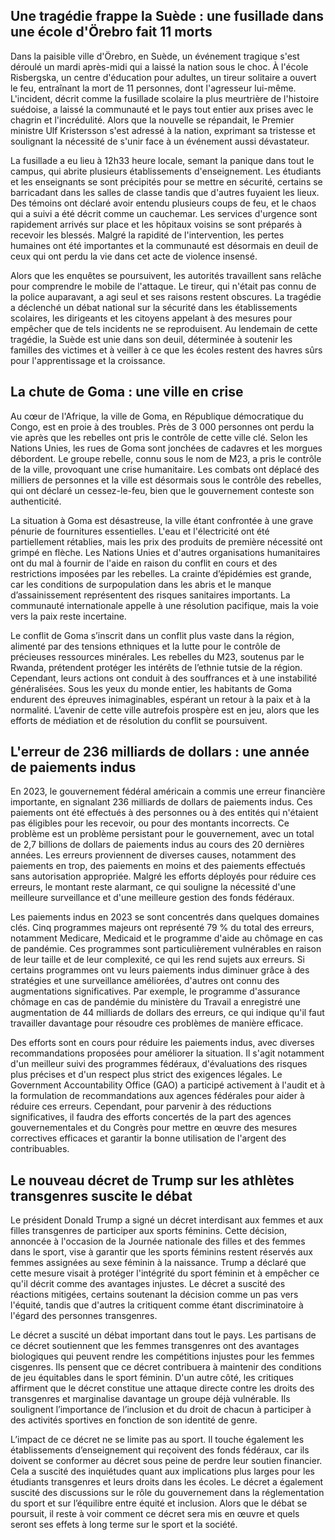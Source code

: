 ## Une tragédie frappe la Suède : une fusillade dans une école d'Örebro fait 11 morts

Dans la paisible ville d'Örebro, en Suède, un événement tragique s'est déroulé un mardi après-midi qui a laissé la nation sous le choc. À l'école Risbergska, un centre d'éducation pour adultes, un tireur solitaire a ouvert le feu, entraînant la mort de 11 personnes, dont l'agresseur lui-même. L'incident, décrit comme la fusillade scolaire la plus meurtrière de l'histoire suédoise, a laissé la communauté et le pays tout entier aux prises avec le chagrin et l'incrédulité. Alors que la nouvelle se répandait, le Premier ministre Ulf Kristersson s'est adressé à la nation, exprimant sa tristesse et soulignant la nécessité de s'unir face à un événement aussi dévastateur.

La fusillade a eu lieu à 12h33 heure locale, semant la panique dans tout le campus, qui abrite plusieurs établissements d'enseignement. Les étudiants et les enseignants se sont précipités pour se mettre en sécurité, certains se barricadant dans les salles de classe tandis que d'autres fuyaient les lieux. Des témoins ont déclaré avoir entendu plusieurs coups de feu, et le chaos qui a suivi a été décrit comme un cauchemar. Les services d'urgence sont rapidement arrivés sur place et les hôpitaux voisins se sont préparés à recevoir les blessés. Malgré la rapidité de l'intervention, les pertes humaines ont été importantes et la communauté est désormais en deuil de ceux qui ont perdu la vie dans cet acte de violence insensé.

Alors que les enquêtes se poursuivent, les autorités travaillent sans relâche pour comprendre le mobile de l'attaque. Le tireur, qui n'était pas connu de la police auparavant, a agi seul et ses raisons restent obscures. La tragédie a déclenché un débat national sur la sécurité dans les établissements scolaires, les dirigeants et les citoyens appelant à des mesures pour empêcher que de tels incidents ne se reproduisent. Au lendemain de cette tragédie, la Suède est unie dans son deuil, déterminée à soutenir les familles des victimes et à veiller à ce que les écoles restent des havres sûrs pour l'apprentissage et la croissance.

## La chute de Goma : une ville en crise

Au cœur de l'Afrique, la ville de Goma, en République démocratique du Congo, est en proie à des troubles. Près de 3 000 personnes ont perdu la vie après que les rebelles ont pris le contrôle de cette ville clé. Selon les Nations Unies, les rues de Goma sont jonchées de cadavres et les morgues débordent. Le groupe rebelle, connu sous le nom de M23, a pris le contrôle de la ville, provoquant une crise humanitaire. Les combats ont déplacé des milliers de personnes et la ville est désormais sous le contrôle des rebelles, qui ont déclaré un cessez-le-feu, bien que le gouvernement conteste son authenticité.

La situation à Goma est désastreuse, la ville étant confrontée à une grave pénurie de fournitures essentielles. L'eau et l'électricité ont été partiellement rétablies, mais les prix des produits de première nécessité ont grimpé en flèche. Les Nations Unies et d'autres organisations humanitaires ont du mal à fournir de l'aide en raison du conflit en cours et des restrictions imposées par les rebelles. La crainte d’épidémies est grande, car les conditions de surpopulation dans les abris et le manque d’assainissement représentent des risques sanitaires importants. La communauté internationale appelle à une résolution pacifique, mais la voie vers la paix reste incertaine.

Le conflit de Goma s’inscrit dans un conflit plus vaste dans la région, alimenté par des tensions ethniques et la lutte pour le contrôle de précieuses ressources minérales. Les rebelles du M23, soutenus par le Rwanda, prétendent protéger les intérêts de l’ethnie tutsie de la région. Cependant, leurs actions ont conduit à des souffrances et à une instabilité généralisées. Sous les yeux du monde entier, les habitants de Goma endurent des épreuves inimaginables, espérant un retour à la paix et à la normalité. L’avenir de cette ville autrefois prospère est en jeu, alors que les efforts de médiation et de résolution du conflit se poursuivent.

## L'erreur de 236 milliards de dollars : une année de paiements indus

En 2023, le gouvernement fédéral américain a commis une erreur financière importante, en signalant 236 milliards de dollars de paiements indus. Ces paiements ont été effectués à des personnes ou à des entités qui n'étaient pas éligibles pour les recevoir, ou pour des montants incorrects. Ce problème est un problème persistant pour le gouvernement, avec un total de 2,7 billions de dollars de paiements indus au cours des 20 dernières années. Les erreurs proviennent de diverses causes, notamment des paiements en trop, des paiements en moins et des paiements effectués sans autorisation appropriée. Malgré les efforts déployés pour réduire ces erreurs, le montant reste alarmant, ce qui souligne la nécessité d'une meilleure surveillance et d'une meilleure gestion des fonds fédéraux.

Les paiements indus en 2023 se sont concentrés dans quelques domaines clés. Cinq programmes majeurs ont représenté 79 % du total des erreurs, notamment Medicare, Medicaid et le programme d'aide au chômage en cas de pandémie. Ces programmes sont particulièrement vulnérables en raison de leur taille et de leur complexité, ce qui les rend sujets aux erreurs. Si certains programmes ont vu leurs paiements indus diminuer grâce à des stratégies et une surveillance améliorées, d'autres ont connu des augmentations significatives. Par exemple, le programme d'assurance chômage en cas de pandémie du ministère du Travail a enregistré une augmentation de 44 milliards de dollars des erreurs, ce qui indique qu'il faut travailler davantage pour résoudre ces problèmes de manière efficace.

Des efforts sont en cours pour réduire les paiements indus, avec diverses recommandations proposées pour améliorer la situation. Il s'agit notamment d'un meilleur suivi des programmes fédéraux, d'évaluations des risques plus précises et d'un respect plus strict des exigences légales. Le Government Accountability Office (GAO) a participé activement à l'audit et à la formulation de recommandations aux agences fédérales pour aider à réduire ces erreurs. Cependant, pour parvenir à des réductions significatives, il faudra des efforts concertés de la part des agences gouvernementales et du Congrès pour mettre en œuvre des mesures correctives efficaces et garantir la bonne utilisation de l'argent des contribuables.

## Le nouveau décret de Trump sur les athlètes transgenres suscite le débat

Le président Donald Trump a signé un décret interdisant aux femmes et aux filles transgenres de participer aux sports féminins. Cette décision, annoncée à l'occasion de la Journée nationale des filles et des femmes dans le sport, vise à garantir que les sports féminins restent réservés aux femmes assignées au sexe féminin à la naissance. Trump a déclaré que cette mesure visait à protéger l'intégrité du sport féminin et à empêcher ce qu'il décrit comme des avantages injustes. Le décret a suscité des réactions mitigées, certains soutenant la décision comme un pas vers l'équité, tandis que d'autres la critiquent comme étant discriminatoire à l'égard des personnes transgenres.

Le décret a suscité un débat important dans tout le pays. Les partisans de ce décret soutiennent que les femmes transgenres ont des avantages biologiques qui peuvent rendre les compétitions injustes pour les femmes cisgenres. Ils pensent que ce décret contribuera à maintenir des conditions de jeu équitables dans le sport féminin. D'un autre côté, les critiques affirment que le décret constitue une attaque directe contre les droits des transgenres et marginalise davantage un groupe déjà vulnérable. Ils soulignent l’importance de l’inclusion et du droit de chacun à participer à des activités sportives en fonction de son identité de genre.

L’impact de ce décret ne se limite pas au sport. Il touche également les établissements d’enseignement qui reçoivent des fonds fédéraux, car ils doivent se conformer au décret sous peine de perdre leur soutien financier. Cela a suscité des inquiétudes quant aux implications plus larges pour les étudiants transgenres et leurs droits dans les écoles. Le décret a également suscité des discussions sur le rôle du gouvernement dans la réglementation du sport et sur l’équilibre entre équité et inclusion. Alors que le débat se poursuit, il reste à voir comment ce décret sera mis en œuvre et quels seront ses effets à long terme sur le sport et la société.
